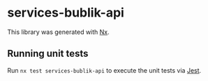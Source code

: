 [SPDX-License-Identifier: Apache-2.0]::
[SPDX-FileCopyrightText: 2021-2023 OKTET Labs Ltd.]::

# services-bublik-api

This library was generated with [Nx](https://nx.dev).

## Running unit tests

Run `nx test services-bublik-api` to execute the unit tests via [Jest](https://jestjs.io).
